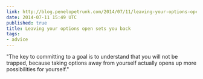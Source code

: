 ```yaml
---
link: http://blog.penelopetrunk.com/2014/07/11/leaving-your-options-open-sets-you-back/
date: 2014-07-11 15:49 UTC
published: true
title: Leaving your options open sets you back
tags:
- advice
---
```


"The key to committing to a goal is to understand that you will not be trapped, because taking options away from yourself actually opens up more possibilities for yourself."
